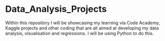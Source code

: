 # Data_Analysis_Projects
Within this repository I will be showcasing my learning via Code Academy, Kaggle projects and other coding that are all aimed at developing my data analysis, visualisation and regressions. I will be using Python to do this.
